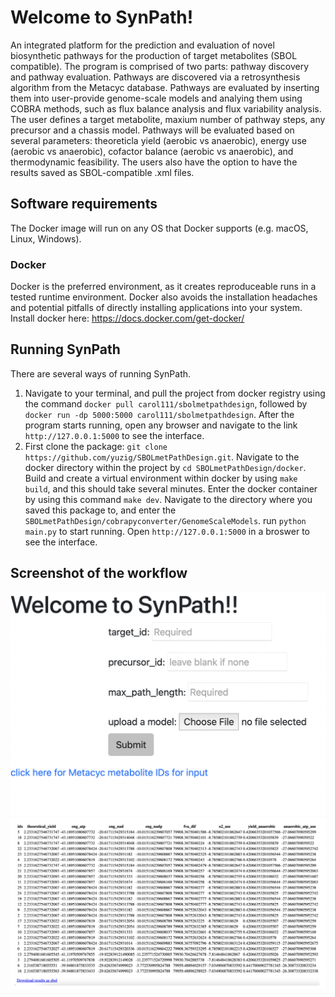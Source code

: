 # Welcome to SynPath!
An integrated platform for the prediction and evaluation of novel biosynthetic pathways for the production of target metabolites (SBOL compatible). The program is comprised of two parts: pathway discovery and pathway evaluation. Pathways are discovered via a retrosynthesis algorithm from the Metacyc database. Pathways are evaluated by inserting them into user-provide genome-scale models and analying them using COBRA methods, such as flux balance analysis and flux variability analysis. The user defines a target metabolite, maxium number of pathway steps, any precursor and a chassis model. Pathways will be evaluated based on several parameters: theoreticla yield (aerobic vs anaerobic), energy use (aerobic vs anaerobic), cofactor balance (aerobic vs anaerobic), and thermodynamic feasibility. The users also have the option to have the results saved as SBOL-compatible .xml files.

## Software requirements
The Docker image will run on any OS that Docker supports (e.g. macOS, Linux, Windows).
### Docker
Docker is the preferred environment, as it creates reproduceable runs in a tested runtime environment. Docker also avoids the installation headaches and potential pitfalls of directly installing applications into your system. Install docker here: https://docs.docker.com/get-docker/

## Running SynPath
There are several ways of running SynPath.
1. Navigate to your terminal, and pull the project from docker registry using the command `docker pull carol111/sbolmetpathdesign`, followed by `docker run -dp 5000:5000 carol111/sbolmetpathdesign`. After the program starts running, open any browser and navigate to the link `http://127.0.0.1:5000` to see the interface.
2. First clone the package: `git clone https://github.com/yuzig/SBOLmetPathDesign.git`. Navigate to the docker directory within the project by `cd SBOLmetPathDesign/docker`. Build and create a virtual environment within docker by using `make build`, and this should take several minutes. Enter the docker container by using this command `make dev`. Navigate to the directory where you saved this package to, and enter the `SBOLmetPathDesign/cobrapyconverter/GenomeScaleModels`. run `python main.py` to start running. Open `http://127.0.0.1:5000` in a broswer to see the interface.

## Screenshot of the workflow
![demo1](/demo_screenshots/home_page.jpg)
![demo2](/demo_screenshots/result_page.jpg)
